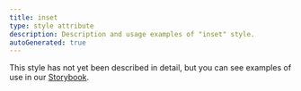 ```yaml
---
title: inset
type: style attribute
description: Description and usage examples of "inset" style.
autoGenerated: true
---
```


This style has not yet been described in detail, but you can see examples of use in our [Storybook](/storybook).